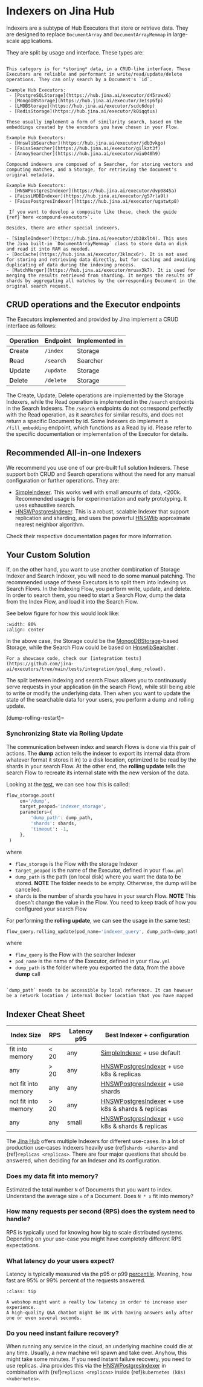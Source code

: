 # Indexers on Jina Hub

Indexers are a subtype of Hub Executors that store or retrieve data. They are designed to replace `DocumentArray` and `DocumentArrayMemmap` in large-scale applications.

They are split by usage and interface. These types are:

```{tab} Storage

This category is for *storing* data, in a CRUD-like interface. These Executors are reliable and performant in write/read/update/delete operations. They can only search by a Document's `id`.

Example Hub Executors:
 - [PostgreSQLStorage](https://hub.jina.ai/executor/d45rawx6)
 - [MongoDBStorage](https://hub.jina.ai/executor/3e1sp6fp)
 - [LMDBStorage](https://hub.jina.ai/executor/scdc6dop)
 - [RedisStorage](https://hub.jina.ai/executor/k0iqqtus)
```
```{tab} Vector Searcher
These usually implement a form of similarity search, based on the embeddings created by the encoders you have chosen in your Flow.

Example Hub Executors:
 - [HnswlibSearcher](https://hub.jina.ai/executor/jdb3vkgo) 
 - [FaissSearcher](https://hub.jina.ai/executor/gilkzt3f)
 - [AnnoySearcher](https://hub.jina.ai/executor/wiu040h9) 
```
```{tab} Compound Indexer
Compound indexers are composed of a Searcher, for storing vectors and computing matches, and a Storage, for retrieving the document's original metadata.

Example Hub Executors:
 - [HNSWPostgresIndexer](https://hub.jina.ai/executor/dvp0845a)
 - [FaissLMDBIndexer](https://hub.jina.ai/executor/g57rla9l)
 - [FaissPostgresIndexer](https://hub.jina.ai/executor/ugatwtp8)
 
 If you want to develop a composite like these, check the guide {ref}`here <compound-executor>`.
```

```{tip}
Besides, there are other special indexers,

- [SimpleIndexer](https://hub.jina.ai/executor/zb38xlt4). This uses the Jina built-in `DocumentArrayMemmap` class to store data on disk and read it into RAM as needed. 
- [DocCache](https://hub.jina.ai/executor/3klmcx6r). It is not used for storing and retrieving data directly, but for caching and avoiding duplicating of data during the indexing process.
- [MatchMerger](https://hub.jina.ai/executor/mruax3k7). It is used for merging the results retrieved from sharding. It merges the results of shards by aggregating all matches by the corresponding Document in the original search request. 

```

## CRUD operations and the Executor endpoints

The Executors implemented and provided by Jina implement a CRUD interface as follows:

| Operation  | Endpoint  | Implemented in |
|------------|-----------|----------------|
| **C**reate | `/index`  | Storage        |
| **R**ead   | `/search` | Searcher       |
| **U**pdate | `/update` | Storage        |
| **D**elete | `/delete` | Storage        |

The Create, Update, Delete operations are implemented by the Storage Indexers, while the Read operation is implemented in the `/search` endpoints in the Search Indexers. 
The `/search` endpoints do not correspond perfectly with the Read operation, as it _searches_ for similar results, and does not return a specific Document by id.
Some Indexers do implement a `/fill_embedding` endpoint, which functions as a Read by id.
Please refer to the specific documentation or implementation of the Executor for details.

## Recommended All-in-one Indexers

We recommend you use one of our pre-built full solution Indexers.
These support both CRUD and Search operations without the need for any manual configuration or further operations.
They are: 

- [SimpleIndexer](https://hub.jina.ai/executor/zb38xlt4). This works well with small amounts of data, <200k. Recommended usage is for experimentation and early prototyping. It uses exhaustive search.
- [HNSWPostgresIndexer](https://hub.jina.ai/executor/dvp0845a). This is a robust, scalable Indexer that support replication and sharding, and uses the powerful [HNSWlib](https://github.com/nmslib/hnswlib) approximate nearest neighbor algorithm.

Check their respective documentation pages for more information. 

## Your Custom Solution

If, on the other hand, you want to use another combination of Storage Indexer and Search Indexer, you will need to do some manual patching.
The recommended usage of these Executors is to split them into Indexing vs Search Flows.
In the Indexing Flow, you perform write, update, and delete.
In order to search them, you need to start a Search Flow, dump the data from the Index Flow, and load it into the Search Flow.

See below figure for how this would look like:

```{figure} ../../../.github/images/replicas.png
:width: 80%
:align: center
```

In the above case, the Storage could be the [MongoDBStorage](https://hub.jina.ai/executor/3e1sp6fp)-based Storage, while the Search Flow could be based on [HnswlibSearcher](https://hub.jina.ai/executor/jdb3vkgo) .

```{tip}
For a showcase code, check our [integration tests](https://github.com/jina-ai/executors/tree/main/tests/integration/psql_dump_reload).
```

The split between indexing and search Flows allows you to continuously serve requests in your application (in the search Flow), while still being able to write or modify the underlying data. Then when you want to update the state of the searchable data for your users, you perform a dump and rolling update.

(dump-rolling-restart)=
### Synchronizing State via Rolling Update

The communication between index and search Flows is done via this pair of actions.
The **dump** action tells the indexer to export its internal data (from whatever format it stores it in) to a disk location, optimized to be read by the shards in your search Flow.
At the other end, the **rolling update** tells the search Flow to recreate its internal state with the new version of the data.

Looking at the [test](https://github.com/jina-ai/executors/tree/main/tests/integration/psql_dump_reload/test_dump_psql.py), we can see how this is called:

```python
flow_storage.post(
     on='/dump',
     target_peapod='indexer_storage',
     parameters={
         'dump_path': dump_path,
         'shards': shards,
         'timeout': -1,
     },
 )
```

where

- `flow_storage` is the Flow with the storage Indexer
- `target_peapod` is the name of the Executor, defined in your `flow.yml`
- `dump_path` is the path (on local disk) where you want the data to be stored. **NOTE** The folder needs to be empty. Otherwise, the dump will be cancelled. 
- `shards` is the number of shards you have in your search Flow. **NOTE** This doesn't change the value in the Flow. You need to keep track of how you configured your search Flow

For performing the **rolling update**, we can see the usage in the same test:

```python
flow_query.rolling_update(pod_name='indexer_query', dump_path=dump_path)
```

where

- `flow_query` is the Flow with the searcher Indexer
- `pod_name` is the name of the Executor, defined in your `flow.yml`
- `dump_path` is the folder where you exported the data, from the above **dump** call

```{note}

`dump_path` needs to be accessible by local reference. It can however be a network location / internal Docker location that you have mapped 

```

## Indexer Cheat Sheet

| Index Size | RPS | Latency p95 | Best Indexer + configuration |
| --- | --- | --- | --- |
| fit into memory | < 20 | any | [SimpleIndexer](https://hub.jina.ai/executor/zb38xlt4) + use default |
| any | > 20 | any | [HNSWPostgresIndexer](https://hub.jina.ai/executor/dvp0845a) + use k8s & replicas |
| not fit into memory | any | any | [HNSWPostgresIndexer](https://hub.jina.ai/executor/dvp0845a) + use shards |
| not fit into memory | > 20 | any | [HNSWPostgresIndexer](https://hub.jina.ai/executor/dvp0845a) + use k8s & shards & replicas|
| any | any | small | [HNSWPostgresIndexer](https://hub.jina.ai/executor/dvp0845a) + use k8s & shards & replicas|


The [Jina Hub](http://hub.jina.ai) offers multiple Indexers for different use-cases.
In a lot of production use-cases Indexers heavily use {ref}`shards <shards>` and {ref}`replicas <replicas>`.
There are four major questions that should be answered, when deciding for an Indexer and its configuration.


### Does my data fit into memory?

Estimated the total number `N` of Documents that you want to index.
Understand the average size `x` of a Document.
Does `N * x` fit into memory?

### How many requests per second (RPS) does the system need to handle?

RPS is typically used for knowing how big to scale distributed systems.
Depending on your use-case you might have completely different RPS expectations.

### What latency do your users expect?

Latency is typically measured via the p95 or p99 [percentile](https://en.wikipedia.org/wiki/Percentile).
Meaning, how fast are 95% or 99% percent of the requests answered.

```{admonition} Tip
:class: tip

A webshop might want a really low latency in order to increase user experience.
A high-quality Q&A chatbot might be OK with having answers only after one or even several seconds.
```

### Do you need instant failure recovery?

When running any service in the cloud, an underlying machine could die at any time.
Usually, a new machine will spawn and take over.
Anyhow, this might take some minutes.
If you need instant failure recovery, you need to use replicas.
Jina provides this via the [HNSWPostgresIndexer](https://hub.jina.ai/executor/dvp0845a) in combination with {ref}`replicas <replicas>` inside {ref}`kubernetes (k8s) <kubernetes>`.
